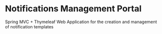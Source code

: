 # Notifications Management Portal
Spring MVC + Thymeleaf Web Application for the creation and management of notification templates
